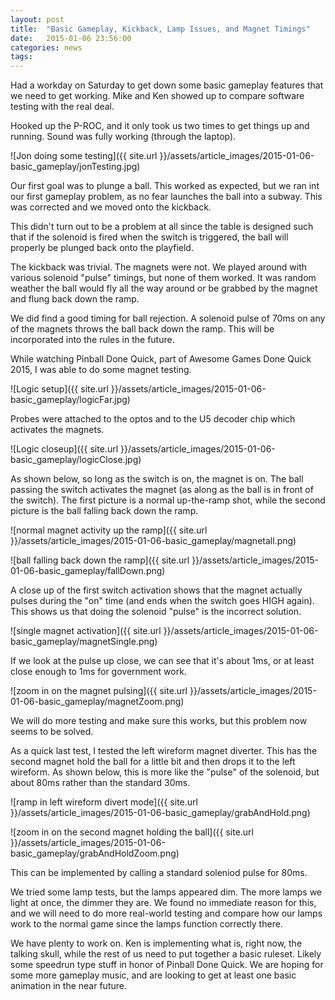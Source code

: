 ```yaml
---
layout: post
title:  "Basic Gameplay, Kickback, Lamp Issues, and Magnet Timings"
date:   2015-01-06 23:56:00
categories: news
tags:
---
```


Had a workday on Saturday to get down some basic gameplay features that we need
to get working.  Mike and Ken showed up to compare software testing with the real
deal.

Hooked up the P-ROC, and it only took us two times to get things up and running.
Sound was fully working (through the laptop).

![Jon doing some testing]({{ site.url }}/assets/article_images/2015-01-06-basic_gameplay/jonTesting.jpg)

Our first goal was to plunge a ball.  This worked as expected, but we ran int our
first gameplay problem, as no fear launches the ball into a subway.  This was
corrected and we moved onto the kickback.

This didn't turn out to be a problem at all since the table is designed such that
if the solenoid is fired when the switch is triggered, the ball will properly be
plunged back onto the playfield.

The kickback was trivial.  The magnets were not.  We played around with various
solenoid "pulse" timings, but none of them worked.  It was random weather the
ball would fly all the way around or be grabbed by the magnet and flung back down
the ramp.

We did find a good timing for ball rejection.  A solenoid pulse of 70ms on any
of the magnets throws the ball back down the ramp.  This will be incorporated
into the rules in the future.

While watching Pinball Done Quick, part of Awesome Games Done Quick 2015, I was
able to do some magnet testing.

![Logic setup]({{ site.url }}/assets/article_images/2015-01-06-basic_gameplay/logicFar.jpg)

Probes were attached to the optos and to the U5 decoder chip which activates the magnets.

![Logic closeup]({{ site.url }}/assets/article_images/2015-01-06-basic_gameplay/logicClose.jpg)

As shown below, so long as the switch is on, the magnet is on.  The ball
passing the switch activates the magnet (as along as the ball is in front of the
switch).  The first picture is a normal up-the-ramp shot, while the second picture
is the ball falling back down the ramp.

![normal magnet activity up the ramp]({{ site.url }}/assets/article_images/2015-01-06-basic_gameplay/magnetall.png)

![ball falling back down the ramp]({{ site.url }}/assets/article_images/2015-01-06-basic_gameplay/fallDown.png)

A close up of the first switch activation shows that the magnet actually pulses
during the "on" time (and ends when the switch goes HIGH again).  This shows us that doing the solenoid "pulse" is the
incorrect solution.

![single magnet activation]({{ site.url }}/assets/article_images/2015-01-06-basic_gameplay/magnetSingle.png)

If we look at the pulse up close, we can see that it's about 1ms, or at least close
enough to 1ms for government work.

![zoom in on the magnet pulsing]({{ site.url }}/assets/article_images/2015-01-06-basic_gameplay/magnetZoom.png)

We will do more testing and make sure this works, but this problem now seems to
be solved.

As a quick last test, I tested the left wireform magnet diverter.  This has the second
magnet hold the ball for a little bit and then drops it to the left wireform.  As
shown below, this is more like the "pulse" of the solenoid, but about 80ms rather
than the standard 30ms.

![ramp in left wireform divert mode]({{ site.url }}/assets/article_images/2015-01-06-basic_gameplay/grabAndHold.png)

![zoom in on the second magnet holding the ball]({{ site.url }}/assets/article_images/2015-01-06-basic_gameplay/grabAndHoldZoom.png)

This can be implemented by calling a standard soleniod pulse for 80ms.

We tried some lamp tests, but the lamps appeared dim.  The more lamps we light
at once, the dimmer they are.  We found no immediate reason for this, and we will
need to do more real-world testing and compare how our lamps work to the normal game
since the lamps function correctly there.

We have plenty to work on.  Ken is implementing what is, right now, the talking
skull, while the rest of us need to put together a basic ruleset.  Likely some
speedrun type stuff in honor of Pinball Done Quick.  We are hoping for some more gameplay
music, and are looking to get at least one basic animation in the near future.
